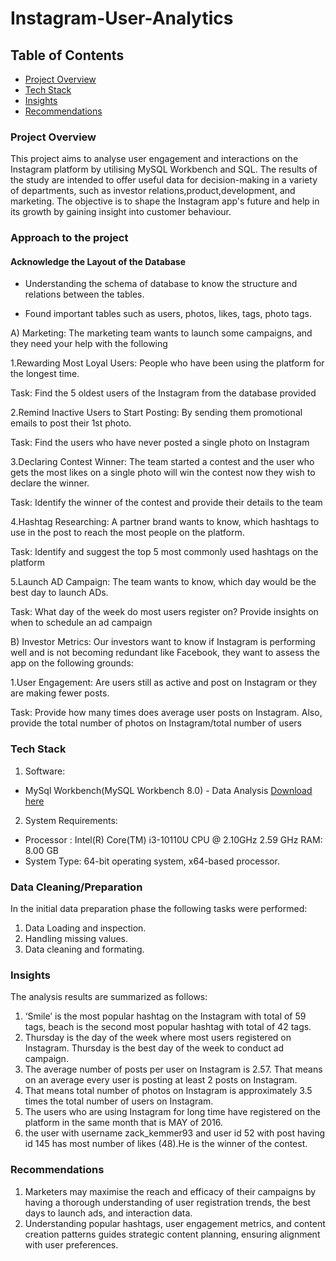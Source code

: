 # Instagram-User-Analytics
## Table of Contents
- [Project Overview](#project-overview)
- [Tech Stack](#tech-stack)
- [Insights](#insights)
- [Recommendations](#recommendations)

### Project Overview

This project aims to analyse user engagement and interactions on the Instagram platform by utilising MySQL Workbench and SQL. The results of the study are intended to offer useful data for decision-making in a variety of departments, such as investor relations,product,development, and marketing. The objective is to shape the Instagram app's future and help in its growth by gaining insight into customer behaviour.

### Approach to the project

#### Acknowledge the Layout of the Database

- Understanding the schema of database to know the structure and relations between the tables. 

- Found important tables such as users, photos, likes, tags, photo tags.


A) Marketing: The marketing team wants to launch some campaigns, and they need your help with the following

1.Rewarding Most Loyal Users: People who have been using the platform for the longest time. 

Task: Find the 5 oldest users of the Instagram from the database provided

2.Remind Inactive Users to Start Posting: By sending them promotional emails to post their 1st photo.

Task: Find the users who have never posted a single photo on Instagram

3.Declaring Contest Winner: The team started a contest and the user who gets the most likes on a single photo will win the contest now they wish to declare the winner. 

Task: Identify the winner of the contest and provide their details to the team

4.Hashtag Researching: A partner brand wants to know, which hashtags to use in the post to reach the most people on the platform. 

Task: Identify and suggest the top 5 most commonly used hashtags on the platform

5.Launch AD Campaign: The team wants to know, which day would be the best day to launch ADs. 

Task: What day of the week do most users register on? Provide insights on when to schedule an ad campaign

B) Investor Metrics: Our investors want to know if Instagram is performing well and is not becoming redundant like Facebook, they want to assess the app on the following grounds:

1.User Engagement: Are users still as active and post on Instagram or they are making fewer posts.

Task: Provide how many times does average user posts on Instagram. Also, provide the total number of photos on Instagram/total number of users

### Tech Stack 
1. Software:
- MySql Workbench(MySQL Workbench 8.0) - Data Analysis [Download here](https://www.mysql.com/products/workbench/)
2. System Requirements:
- Processor : Intel(R) Core(TM) i3-10110U CPU @ 2.10GHz   2.59 GHz RAM: 8.00 GB  
- System Type: 64-bit operating system, x64-based processor. 

### Data Cleaning/Preparation

In the initial data preparation phase the following tasks were performed:
1. Data Loading and inspection.
2. Handling missing values.
3. Data cleaning and formating.

### Insights
The analysis results are summarized as follows:
1.  ‘Smile’ is the most popular hashtag on the Instagram with total of 59 tags, beach is the second most popular hashtag  with total of 42 tags.
2.  Thursday is the day of the week where most users registered on Instagram. Thursday is the best day of the week to conduct ad campaign.
3.  The average number of posts per user on Instagram is 2.57. That means on an average every user is posting at least 2 posts on Instagram.
4.  That means total number of photos on Instagram is approximately 3.5 times the total number of users on Instagram.
5.  The users who are using Instagram for long time have registered on the platform in the same month that is MAY of 2016.
6.   the user with username zack_kemmer93 and user id 52 with post having id 145 has most number of likes (48).He is the winner of the contest.

### Recommendations
1. Marketers may maximise the reach and efficacy of their campaigns by having a thorough understanding of user registration trends, the best days to launch ads, and interaction data.
2. Understanding popular hashtags, user engagement metrics, and content creation patterns guides strategic content planning, ensuring alignment with user preferences. 

